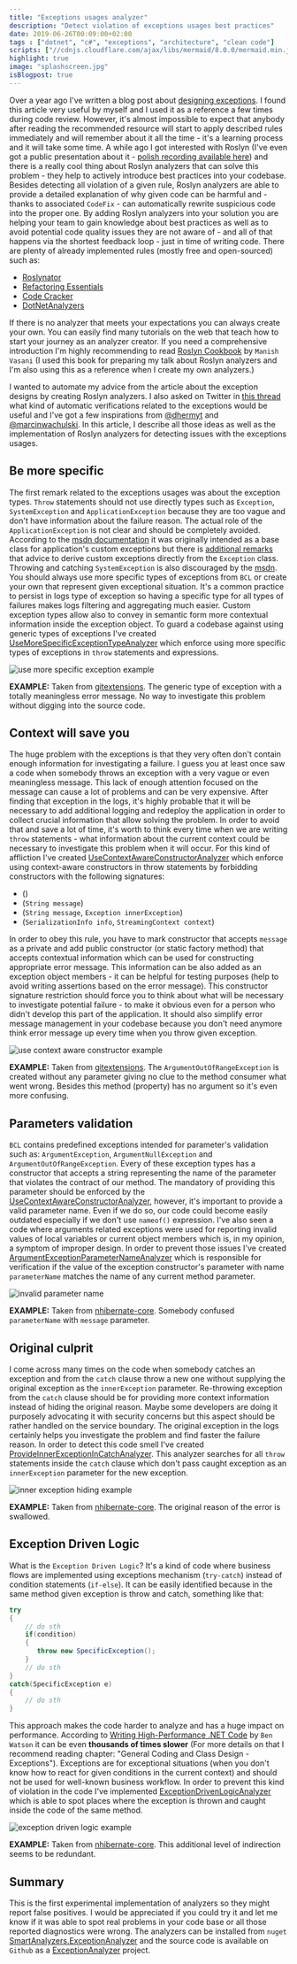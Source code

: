 ```yaml
---
title: "Exceptions usages analyzer"
description: "Detect violation of exceptions usages best practices"
date: 2019-06-26T00:09:00+02:00
tags : ["dotnet", "c#", "exceptions", "architecture", "clean code"]
scripts: ["//cdnjs.cloudflare.com/ajax/libs/mermaid/8.0.0/mermaid.min.js"]
highlight: true
image: "splashscreen.jpg"
isBlogpost: true
---
```


Over a year ago I've written a blog post about [designing exceptions](/post/the-art-of-designing-exceptions/). I found this article very useful by myself and I used it as a reference a few times during code review. However, it's almost impossible to expect that anybody after reading the recommended resource will start to apply described rules immediately and will remember about it all the time - it's a learning process and it will take some time. A while ago I got interested with Roslyn (I've even got a public presentation about it - [polish recording available here](https://www.youtube.com/watch?v=wi1XHpUhx1Y)) and there is a really cool thing about Roslyn analyzers that can solve this problem - they help to actively introduce best practices into your codebase. Besides detecting all violation of a given rule, Roslyn analyzers are able to provide a detailed explanation of why given code can be harmful and - thanks to associated `CodeFix` - can automatically rewrite suspicious code into the proper one. By adding Roslyn analyzers into your solution you are helping your team to gain knowledge about best practices as well as to avoid potential code quality issues they are not aware of - and all of that happens via the shortest feedback loop - just in time of writing code. There are plenty of already implemented rules (mostly free and open-sourced) such as:

- [Roslynator](https://github.com/JosefPihrt/Roslynator)
- [Refactoring Essentials](http://vsrefactoringessentials.com/)
- [Code Cracker](http://code-cracker.github.io/) 
- [DotNetAnalyzers](https://github.com/DotNetAnalyzers) 

If there is no analyzer that meets your expectations you can always create your own. You can easily find many tutorials on the web that teach how to start your journey as an analyzer creator. If you need a comprehensive introduction I'm highly recommending to read  [Roslyn Cookbook](https://www.amazon.com/gp/product/1787286835/ref=as_li_tl?ie=UTF8&tag=cezarypiatekg-20&camp=1789&creative=9325&linkCode=as2&creativeASIN=1787286835&linkId=eb7d6a30d8c770bbb5110e858f00ad97) by `Manish Vasani`
(I used this book for preparing my talk about Roslyn analyzers and I'm also using this as a reference when I create my own analyzers.) 

I wanted to automate my advice from the article about the exception designs by creating Roslyn analyzers. I also asked on Twitter in [this thread](https://twitter.com/cezary_piatek/status/1116270781254852613) what kind of automatic verifications related to the exceptions would be useful and I've got a few inspirations from [@dhermyt](https://twitter.com/dhermyt) and [@marcinwachulski](https://twitter.com/marcinwachulski). In this article, I describe all those ideas as well as the implementation of Roslyn analyzers for detecting issues with the exceptions usages.

##  Be more specific

The first remark related to the exceptions usages was about the exception types. `Throw` statements should not use directly types such as `Exception`, `SystemException` and `ApplicationException` because they are too vague and don't have information about the failure reason. The actual role of the `ApplicationException` is not clear and should be completely avoided. According to the [msdn documentation](https://docs.microsoft.com/en-us/dotnet/api/system.applicationexception?redirectedfrom=MSDN&view=netframework-4.8) it was originally intended as a base class for application's custom exceptions but there is [additional remarks](https://docs.microsoft.com/en-us/dotnet/api/system.applicationexception?redirectedfrom=MSDN&view=netframework-4.8#remarks) that advice to derive custom exceptions directly from the `Exception` class. Throwing and catching `SystemException` is also discouraged by the [msdn](https://docs.microsoft.com/en-us/dotnet/api/system.systemexception?view=netframework-4.8#remarks). You should always use more specific types of exceptions from `BCL` or create your own that represent given exceptional situation. It's a common practice to persist in logs type of exception so having a specific type for all types of failures makes logs filtering and aggregating much easier. Custom exception types allow also to convey in semantic form more contextual information inside the exception object.
To guard a codebase against using generic types of exceptions I've created [UseMoreSpecificExceptionTypeAnalyzer](https://github.com/smartanalyzers/ExceptionAnalyzer/blob/master/src/ExceptionAnalyzer/ExceptionAnalyzer/Rules/UseMoreSpecificExceptionType/UseMoreSpecificExceptionTypeAnalyzer.cs) which enforce using more specific types of exceptions in `throw` statements and expressions.

![use more specific exception example](use_more_specific_exception.jpg)

**EXAMPLE:** Taken from [gitextensions](https://github.com/gitextensions/gitextensions). The generic type of exception with a totally meaningless error message. No way to investigate this problem without digging into the source code.

##  Context will save you

The huge problem with the exceptions is that they very often don't contain enough information for investigating a failure. I guess you at least once saw a code when somebody throws an exception with a very vague or even meaningless message. This lack of enough attention focused on the message can cause a lot of problems and can be very expensive. After finding that exception in the logs, it's highly probable that it will be necessary to add additional logging and redeploy the application in order to collect crucial information that allow solving the problem. In order to avoid that and save a lot of time, it's worth to think every time when we are writing `throw` statements - what information about the current context could be necessary to investigate this problem when it will occur. For this kind of affliction I've created [UseContextAwareConstructorAnalyzer](https://github.com/smartanalyzers/ExceptionAnalyzer/blob/master/src/ExceptionAnalyzer/ExceptionAnalyzer/Rules/UseContextAwareConstructor/UseContextAwareConstructorAnalyzer.cs) which enforce using context-aware constructors in throw statements by forbidding constructors with the following signatures:

- ()
- (`String message`)
- (`String message`, `Exception innerException`)
- (`SerializationInfo info`, `StreamingContext context`)

In order to obey this rule, you have to mark constructor that accepts `message` as a private and add public constructor (or static factory method) that accepts contextual information which can be used for constructing appropriate error message. This information can be also added as an exception object members - it can be helpful for testing purposes (help to avoid writing assertions based on the error message). This constructor signature restriction should force you to think about what will be necessary to investigate potential failure - to make it obvious even for a person who didn't develop this part of the application. It should also simplify error message management in your codebase because you don't need anymore think error message up every time when you throw given exception.

![use context aware constructor example](use_context_aware_constructor.jpg)

**EXAMPLE:** Taken from [gitextensions](https://github.com/gitextensions/gitextensions). The `ArgumentOutOfRangeException` is created without any parameter giving no clue to the method consumer what went wrong. Besides this method (property) has no argument so it's even more confusing.

## Parameters validation

`BCL` contains predefined exceptions intended for parameter's validation such as: `ArgumentException`, `ArgumentNullException` and `ArgumentOutOfRangeException`. Every of these exception types has a constructor that accepts a string representing the name of the parameter that violates the contract of our method. The mandatory of providing this parameter should be enforced by the [UseContextAwareConstructorAnalyzer](https://github.com/smartanalyzers/ExceptionAnalyzer/blob/master/src/ExceptionAnalyzer/ExceptionAnalyzer/Rules/UseContextAwareConstructor/UseContextAwareConstructorAnalyzer.cs), however, it's important to provide a valid parameter name. Even if we do so, our code could become easily outdated especially if we don't use `nameof()` expression. I've also seen a code where arguments related exceptions were used for reporting invalid values of local variables or current object members which is, in my opinion, a symptom of improper design. In order to prevent those issues I've created [ArgumentExceptionParameterNameAnalyzer](https://github.com/smartanalyzers/ExceptionAnalyzer/blob/master/src/ExceptionAnalyzer/ExceptionAnalyzer/Rules/ArgumentExceptionParameterName/ArgumentExceptionParameterNameAnalyzer.cs) which is responsible for verification if the value of the exception constructor's parameter with name `parameterName` matches the name of any current method parameter.

![invalid parameter name](invalid_parameter_name.jpg)

**EXAMPLE:** Taken from [nhibernate-core](https://github.com/nhibernate/nhibernate-core). Somebody confused `parameterName` with `message` parameter.

## Original culprit

I come across many times on the code when somebody catches an exception and from the `catch` clause throw a new one without supplying the original exception as the `innerException` parameter. Re-throwing exception from the `catch` clause should be for providing more context information instead of hiding the original reason. Maybe some developers are doing it purposely advocating it with security concerns but this aspect should be rather handled on the service boundary. The original exception in the logs certainly helps you investigate the problem and find faster the failure reason. In order to detect this code smell I've created [ProvideInnerExceptionInCatchAnalyzer](https://github.com/smartanalyzers/ExceptionAnalyzer/blob/master/src/ExceptionAnalyzer/ExceptionAnalyzer/Rules/ProvideInnerExceptionInCatch/ProvideInnerExceptionInCatchAnalyzer.cs). This analyzer searches for all `throw` statements inside the `catch` clause which don't pass caught exception as an `innerException` parameter for the new exception.


![inner exception hiding example](inner_exception_hiding_example.jpg)

**EXAMPLE:** Taken from [nhibernate-core](https://github.com/nhibernate/nhibernate-core). The original reason of the error is swallowed.

## Exception Driven Logic

What is the `Exception Driven Logic`? It's a kind of code where business flows are implemented using exceptions mechanism (`try-catch`) instead of condition statements (`if-else`). It can be easily identified because in the same method given exception is throw and catch, something like that:


```cs
try
{
	// do sth
	if(condition)
	{
	   throw new SpecificException();
	}
	// do sth
}
catch(SpecificException e)
{
	// do sth
}
```
This approach makes the code harder to analyze and has a huge impact on performance. According to 
[Writing High-Performance .NET Code](https://www.amazon.com/gp/product/0990583457/ref=as_li_tl?ie=UTF8&tag=cezarypiatekg-20&camp=1789&creative=9325&linkCode=as2&creativeASIN=0990583457&linkId=fa07e52bebc6240c4c889eea6b23c76b) by `Ben Watson` it can be even **thousands of times slower** (For more details on that I recommend reading chapter: "General Coding and Class Design - Exceptions"). Exceptions are for exceptional situations (when you don't know how to react for given conditions in the current context) and should not be used for well-known business workflow. In order to prevent this kind of violation in the code I've implemented [ExceptionDrivenLogicAnalyzer](https://github.com/smartanalyzers/ExceptionAnalyzer/blob/master/src/ExceptionAnalyzer/ExceptionAnalyzer/Rules/ExceptionDrivenLogic/ExceptionDrivenLogicAnalyzer.cs) which is able to spot places where the exception is thrown and caught inside the code of the same method.

![exception driven logic example](exception_deriven_logic_example.jpg)

**EXAMPLE:** Taken from [nhibernate-core](https://github.com/nhibernate/nhibernate-core). This additional level of indirection seems to be redundant.

## Summary
This is the first experimental implementation of analyzers so they might report false positives. I would be appreciated if you could try it and let me know if it was able to spot real problems in your code base or all those reported diagnostics were wrong. The analyzers can be installed from `nuget` [SmartAnalyzers.ExceptionAnalyzer](https://www.nuget.org/packages/SmartAnalyzers.ExceptionAnalyzer/) and the source code is available on `Github` as a [ExceptionAnalyzer](https://github.com/smartanalyzers/ExceptionAnalyzer) project.